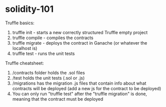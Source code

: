 # solidity-101

Truffle basics:
1. truffle init - starts a new correctly structured Truffle empty project
2. truffle compile - compiles the contracts
3. truffle migrate - deploys the contract in Ganache (or whatever the localhost is)
4. truffle test - runs the unit tests

Truffle cheatsheet:
1. /contracts folder holds the .sol files
2. /test holds the unit tests (.sol or .js)
3. /migrations has the migration .js files that contain info about what contracts will be deployed (add a new js for the contract to be deployed)
4. You can only run "truffle test" after the "truffle migration" is done, meaning that the contract must be deployed 
